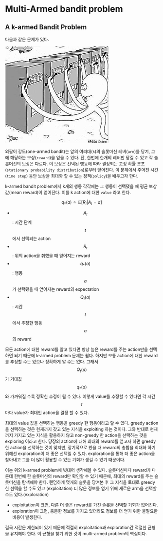 # Multi-Armed bandit problem

## A k-armed Bandit Problem

다음과 같은 문제가 있다.

![Multi-Armed Bandits](../../.gitbook/assets/image%20%2846%29.png)

외팔이 강도\(one-armed bandit\)는 앞의 여러대\(`k`\)의 슬롯머신 레버\(`arm`\)를 당겨, 그에 해당하는 보상\(`reward`\)을 얻을 수 있다. 단, 한번에 한개의 레버만 당길 수 있고 각 슬롯머신의 보상은 다르다. 이 보상은 선택된 행동에 따라 결정되는 고정 확률 분포\(`stationary probability distribution`\)로부터 얻어진다. 이 문제에서 주어진 시간 \(`time step`\) 동안 보상을 최대화 할 수 있는 정책\(`policy`\)을 배우고자 한다.

k-armed bandit problem에서 k개의 행동 각각에는 그 행동이 선택됐을 때 평균 보상값\(mean reward\)이 얻어진다. 이를 k action에 대한 `value` 라고 한다. 

$$
q_*(a) \doteq \mathbb{E}[R_t | A_t = a]
$$

* $$A_t $$        :  시간 단계 $$t$$에서 선택되는 action
* $$R_t$$        :  위의 action을 취했을 때 얻어지는 reward
* $$ q_*(a)$$  :  행동 $$a$$가 선택됐을 때 얻어지는 reward의 expectation
* $$Q_t(a)$$ :  시간 $$t$$에서 추정한 행동 $$a$$의 reward

모든 action에 대한 reward를 알고 있다면 항상 높은 reward를 주는 action만을 선택하면 되기 때문에 k-armed problem 문제는 쉽다. 하지만 보통 action에 대한 reward를 추정할 수는 있으나 정확하게 알 수는 없다. 그래서$$Q_t(a)$$ 가 기대값 $$ q_*(a)$$와 가까워질 수록 정확한 추정이 될 수 있다. 이렇게 value를 추정할 수 있다면 각 시간 $$t$$마다 value가 최대인 action을 결정 할 수 있다. 

최대의 value 값을 선택하는 행동을 greedy 한 행동이라고 할 수 있다. greedy action을 선택하는 것은 현재까지 갖고 있는 지식을 exploiting 하는 것이다. 그와 반대로 현재까지 가지고 있는 지식을 활용하지 않고 non-greedy 한 action을 선택하는 것을 exploring 이라고 한다. 당장의 action에 대해 최대의 reward를 얻고자 하면 greedy한 action을 선택하는 것이 맞지만, 장기적으로 봤을 때 reward의 총합을 최대화 하기 위해선 exploration이 더 좋은 선택일 수 있다. exploration을 통해 더 좋은 action을 찾아내고 그를 더 많이 활용할 수 있는 기회가 생길 수 있기 때문이다. 

이는 위의 k-armed problem에 빗대어 생각해볼 수 있다. 슬롯머신마다 reward가 다른데 한번에 한 슬롯머신의 reward만 확인할 수 있기 때문에, 최대의 reward를 주는 슬롯머신을 탐색해야 한다. 랜덤하게 몇개의 슬롯을 당겨본 후 그 지식을 토대로 greedy한 선택을 할 수도 있고 \(exploitation\) 더 많은 정보를 얻기 위해 새로운 arm을 선택할 수도 있다.\(exploration\) 

* exploitation이 크면, 다른 더 좋은 reward를 가진 슬롯을 선택할 기회가 없어진다.
* exploration이 크면, 충분한 정보를 가지고 있더라도 정보를 더 얻기 위한 불필요한 비용이 발생한다.

결국 시간은 제한되어 있기 때문에 적절히 exploitation과 exploration간 적절한 균형을 유지해야 한다. 이 균형을 찾기 위한 것이 multi-armed problem의 핵심이다.

